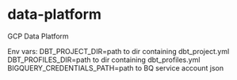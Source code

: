 # data-platform
GCP Data Platform

Env vars: 
DBT_PROJECT_DIR=path to dir containing dbt_project.yml
DBT_PROFILES_DIR=path to dir containing dbt_profiles.yml
BIGQUERY_CREDENTIALS_PATH=path to BQ service account json 
